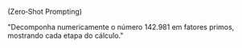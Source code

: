 (Zero‑Shot Prompting)

"Decomponha numericamente o número 142.981 em fatores primos, mostrando cada etapa do cálculo."
